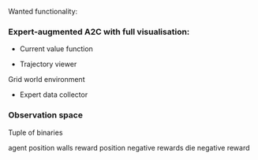 Wanted functionality:

### Expert-augmented A2C with full visualisation:

* Current value function

* Trajectory viewer



Grid world environment

- Expert data collector

### Observation space

Tuple of binaries

agent position
walls
reward position
negative rewards
die negative reward
